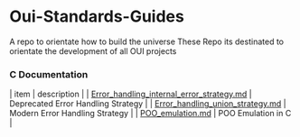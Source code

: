 # Oui-Standards-Guides
A repo to orientate how to build the universe 
These Repo its destinated to orientate the development of all OUI projects

### C Documentation
| item                                                                                             | description                        |
| [Error_handling_internal_error_strategy.md](/guides/C/Error_handling_internal_error_strategy.md) | Deprecated Error Handling Strategy |
| [Error_handling_union_strategy.md](/guides/C/Error_handling_union_strategy.md)                   | Modern Error Handling Strategy     |
| [POO_emulation.md](/guides/C/POO_emulation.md)                                                   | POO Emulation in C                 |